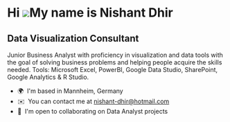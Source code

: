 Hi ![](https://user-images.githubusercontent.com/18350557/176309783-0785949b-9127-417c-8b55-ab5a4333674e.gif)My name is Nishant Dhir
====================================================================================================================================

Data Visualization Consultant
-------------------------------------

Junior Business Analyst with proficiency in visualization and data tools with the goal of solving business problems and helping people acquire the skills needed. Tools: Microsoft Excel, PowerBI, Google Data Studio, SharePoint, Google Analytics & R Studio.

*   🌍  I'm based in Mannheim, Germany
*   ✉️  You can contact me at [nishant-dhir@hotmail.com](mailto:nishant-dhir@hotmail.com)
*   🤝  I'm open to collaborating on Data Analyst projects
